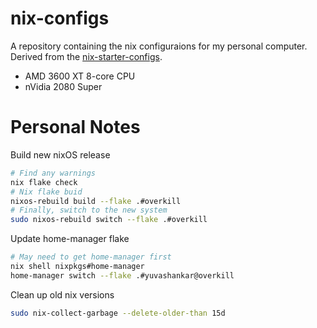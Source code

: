 # nix-configs
A repository containing the nix configuraions for my personal computer. Derived from the [nix-starter-configs](https://github.com/Misterio77/nix-starter-configs).
* AMD 3600 XT 8-core CPU
* nVidia 2080 Super

# Personal Notes
Build new nixOS release

```bash
# Find any warnings
nix flake check
# Nix flake buid
nixos-rebuild build --flake .#overkill
# Finally, switch to the new system
sudo nixos-rebuild switch --flake .#overkill
```

Update home-manager flake

```bash 
# May need to get home-manager first
nix shell nixpkgs#home-manager
home-manager switch --flake .#yuvashankar@overkill
```

Clean up old nix versions
```bash 
sudo nix-collect-garbage --delete-older-than 15d
```
